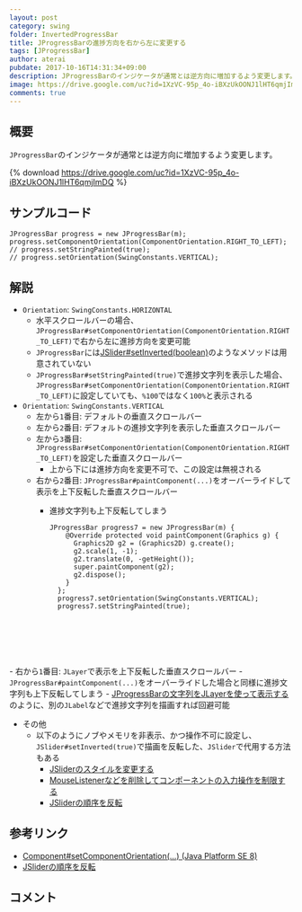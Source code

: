 ```yaml
---
layout: post
category: swing
folder: InvertedProgressBar
title: JProgressBarの進捗方向を右から左に変更する
tags: [JProgressBar]
author: aterai
pubdate: 2017-10-16T14:31:34+09:00
description: JProgressBarのインジケータが通常とは逆方向に増加するよう変更します。
image: https://drive.google.com/uc?id=1XzVC-95p_4o-iBXzUkOONJ1lHT6qmjImDQ
comments: true
---
```

## 概要
`JProgressBar`のインジケータが通常とは逆方向に増加するよう変更します。

{% download https://drive.google.com/uc?id=1XzVC-95p_4o-iBXzUkOONJ1lHT6qmjImDQ %}

## サンプルコード
<pre class="prettyprint"><code>JProgressBar progress = new JProgressBar(m);
progress.setComponentOrientation(ComponentOrientation.RIGHT_TO_LEFT);
// progress.setStringPainted(true);
// progress.setOrientation(SwingConstants.VERTICAL);
</code></pre>

## 解説
- `Orientation`: `SwingConstants.HORIZONTAL`
    - 水平スクロールバーの場合、`JProgressBar#setComponentOrientation(ComponentOrientation.RIGHT_TO_LEFT)`で右から左に進捗方向を変更可能
    - `JProgressBar`には[JSlider#setInverted(boolean)](https://docs.oracle.com/javase/jp/8/docs/api/javax/swing/JSlider.html#setInverted-boolean-)のようなメソッドは用意されていない
    - `JProgressBar#setStringPainted(true)`で進捗文字列を表示した場合、`JProgressBar#setComponentOrientation(ComponentOrientation.RIGHT_TO_LEFT)`に設定していても、`%100`ではなく`100%`と表示される
- `Orientation`: `SwingConstants.VERTICAL`
    - 左から`1`番目: デフォルトの垂直スクロールバー
    - 左から`2`番目: デフォルトの進捗文字列を表示した垂直スクロールバー
    - 左から`3`番目: `JProgressBar#setComponentOrientation(ComponentOrientation.RIGHT_TO_LEFT)`を設定した垂直スクロールバー
        - 上から下には進捗方向を変更不可で、この設定は無視される
    - 右から`2`番目: `JProgressBar#paintComponent(...)`をオーバーライドして表示を上下反転した垂直スクロールバー
        - 進捗文字列も上下反転してしまう
            
            <pre class="prettyprint"><code>JProgressBar progress7 = new JProgressBar(m) {
              @Override protected void paintComponent(Graphics g) {
                Graphics2D g2 = (Graphics2D) g.create();
                g2.scale(1, -1);
                g2.translate(0, -getHeight());
                super.paintComponent(g2);
                g2.dispose();
              }
            };
            progress7.setOrientation(SwingConstants.VERTICAL);
            progress7.setStringPainted(true);
</code></pre>
    - 右から`1`番目: `JLayer`で表示を上下反転した垂直スクロールバー
        - `JProgressBar#paintComponent(...)`をオーバーライドした場合と同様に進捗文字列も上下反転してしまう
        - [JProgressBarの文字列をJLayerを使って表示する](https://ateraimemo.com/Swing/ProgressStringLayer.html)のように、別の`JLabel`などで進捗文字列を描画すれば回避可能
- その他
    - 以下のようにノブやメモリを非表示、かつ操作不可に設定し、`JSlider#setInverted(true)`で描画を反転した、`JSlider`で代用する方法もある
        - [JSliderのスタイルを変更する](https://ateraimemo.com/Swing/GradientTrackSlider.html)
        - [MouseListenerなどを削除してコンポーネントの入力操作を制限する](https://ateraimemo.com/Swing/UninstallListeners.html)
        - [JSliderの順序を反転](https://ateraimemo.com/Swing/InvertedSlider.html)

<!-- dummy comment line for breaking list -->

## 参考リンク
- [Component#setComponentOrientation(...) (Java Platform SE 8)](https://docs.oracle.com/javase/jp/8/docs/api/java/awt/Component.html#setComponentOrientation-java.awt.ComponentOrientation-)
- [JSliderの順序を反転](https://ateraimemo.com/Swing/InvertedSlider.html)

<!-- dummy comment line for breaking list -->

## コメント
